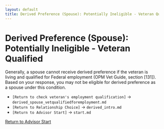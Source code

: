 ```yaml
---
layout: default
title: Derived Preference (Spouse): Potentially Ineligible - Veteran Qualified
---
```


# Derived Preference (Spouse): Potentially Ineligible - Veteran Qualified

Generally, a spouse cannot receive derived preference if the veteran is living and qualified for Federal employment (OPM Vet Guide, section [131]). Based on your response, you may not be eligible for derived preference as a spouse under this condition.

*   `[Return to check veteran's employment qualification]` -> `derived_spouse_vetqualifiedforemployment.md`
*   `[Return to Relationship Choice]` -> `derived_intro.md`
*   `[Return to Advisor Start]` -> `start.md`

[Return to Advisor Start](./start.md)

